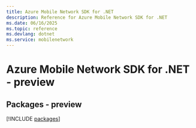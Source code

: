 ```yaml
---
title: Azure Mobile Network SDK for .NET
description: Reference for Azure Mobile Network SDK for .NET
ms.date: 06/16/2025
ms.topic: reference
ms.devlang: dotnet
ms.service: mobilenetwork
---
```

# Azure Mobile Network SDK for .NET - preview
## Packages - preview
[!INCLUDE [packages](mobile-network-index.md)]